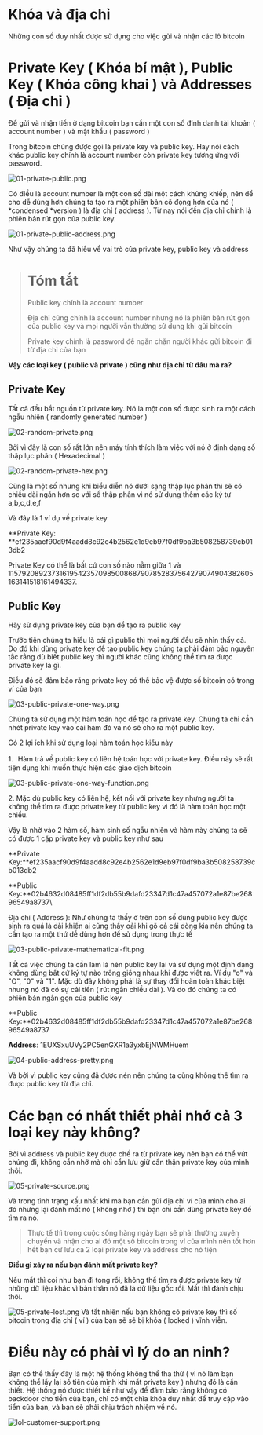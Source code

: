 
# Khóa và địa chỉ

Những con số duy nhất được sử dụng cho việc gửi và nhận các lô bitcoin

# Private Key ( Khóa bí mật ), Public Key ( Khóa công khai ) và Addresses ( Địa chỉ )

Để gửi và nhận tiền ở dạng bitcoin bạn cần một con số đinh danh tài khoản ( account number ) và mật khẩu ( password )

Trong bitcoin chúng được gọi là private key và public key. Hay nói cách khác public key chính là account number còn  private key tương ứng với password.

![01-private-public.png](images/01-private-public.png)

Có điều là account number là một con số dài một cách khủng khiếp, nên để cho dễ dùng hơn chúng ta tạo ra một phiên bản cô đọng hơn của nó ( *condensed *version ) là địa chỉ ( address ). Từ nay nói đến địa chỉ  chính là phiên bản rút gọn của public key.

![01-private-public-address.png](images/01-private-public-address.png)

Như vậy chúng ta đã hiểu về vai trò của private key, public key và address

> # Tóm tắt
>
> Public key chính là account number
>
> Địa chỉ cũng chính là account number nhưng nó là phiên bản rút gọn của public key và mọi người vẫn thường sử dụng khi gửi bitcoin
>
> Private key chính là password để ngăn chặn người khác gửi bitcoin đi từ địa chỉ của bạn

**Vậy các loại key ( public và private ) cũng như địa chỉ từ đâu mà ra?**

## Private Key

Tất cả đều bắt nguồn từ private key.  Nó là một con số được sinh ra một cách ngẫu nhiên ( randomly generated number )

![02-random-private.png](images/02-random-private.png)

Bởi vì đây là con số rất lớn nên máy tính thích làm việc với nó ở định dạng số thập lục phân ( Hexadecimal )

![02-random-private-hex.png](images/02-random-private-hex.png)

Cùng là một số nhưng khi biểu diễn nó dưới sạng thập lục phân thì sẽ có chiều dài ngắn hơn so với số thập phân vì nó sử dụng thêm các ký tự a,b,c,d,e,f

Và đây là 1 ví dụ về private key

**Private Key: **ef235aacf90d9f4aadd8c92e4b2562e1d9eb97f0df9ba3b508258739cb013db2

Private Key có thể là bất cứ con số nào nằm giữa 1 và 115792089237316195423570985008687907852837564279074904382605163141518161494337.

## Public Key

Hãy sử dụng private key của bạn để tạo ra public key

Trước tiên chúng ta hiểu là cái gì public thì mọi người đều sẽ nhìn thấy cả.  Do đó khi dùng private key để tạo public key chúng ta phải đảm bảo nguyên tắc rằng dù biết public key thì người khác cũng không thể tìm ra được private key là gì.

Điều đó sẽ đảm bảo rằng private key có thể bảo vệ được số bitcoin có trong ví của bạn

![03-public-private-one-way.png](images/03-public-private-one-way.png)

Chúng ta sử dụng một hàm toán học để tạo ra private key. Chúng ta chỉ cần nhét private key vào cái hàm đó và nó sẽ cho ra một public key.

Có 2 lợi ích khi sử dụng loại hàm toán học kiểu này

1．Hàm trả về public key có liên hệ toán học với private key. Điều này sẽ rất tiện dụng khi muốn thực hiện các giao dịch bitcoin

![03-public-private-one-way-function.png](images/03-public-private-one-way-function.png)

2\. Mặc dù public key có liên hệ, kết nối với private key nhưng người ta không thể tìm ra được private key từ public key vì đó là hàm toán học một chiều.

Vậy là nhờ vào 2 hàm số, hàm sinh số ngẫu nhiên và hàm này chúng ta sẽ có được 1 cặp private key và public key như sau

**Private Key:**ef235aacf90d9f4aadd8c92e4b2562e1d9eb97f0df9ba3b508258739cb013db2

**Public Key:**02b4632d08485ff1df2db55b9dafd23347d1c47a457072a1e87be26896549a8737\

Địa chỉ ( Address ): Như chúng ta thấy ở trên con số dùng public key được sinh ra quá là dài khiến ai cũng thấy oải khi gõ cả cái dòng kia nên chúng ta cần tạo ra một thứ dễ dùng hơn để sử dụng trong thực tế

![03-public-private-mathematical-fit.png](images/03-public-private-mathematical-fit.png)

Tất cả việc chúng ta cần làm là nén public key lại và sử dụng một định dạng không dùng bất cứ ký tự nào trông giống nhau khi được viết ra. Ví dụ "o" và "O",  "0" và "1".  Mặc dù đây không phải là sự thay đổi hoàn toàn khác biệt nhưng nó đã có sự cải tiến ( rút ngắn chiều dài ). Và do đó chúng ta có phiên bản ngắn gọn của public key

**Public Key:**02b4632d08485ff1df2db55b9dafd23347d1c47a457072a1e87be26896549a8737

**Address**: 1EUXSxuUVy2PC5enGXR1a3yxbEjNWMHuem

![04-public-address-pretty.png](images/04-public-address-pretty.png)

Và bởi vì public key cũng đã được nén nên chúng ta cũng không thể tìm ra được public key từ địa chỉ.

# Các bạn có nhất thiết phải nhớ cả 3 loại key này không?

Bởi vì address và public key được chế ra từ private key nên bạn có thể vứt chúng đi, không cần nhớ mà chỉ cần lưu giữ cẩn thận private key của mình thôi.


![05-private-source.png](images/05-private-source.png)

Và trong tình trạng xấu nhất khi mà bạn cần gửi địa chỉ ví của mình cho ai đó nhưng lại đánh mất nó ( không nhớ ) thì bạn chỉ cần dùng private key để tìm ra nó.

> Thực tế thì trong cuộc sống hàng ngày bạn sẽ phải thường xuyên chuyển và nhận cho ai đó một số bitcoin trong ví của mình nên tốt hơn hết bạn cứ lưu cả 2 loại private key và address cho nó tiện

**Điều gì xảy ra nếu bạn đánh mất private key?**

Nếu mất thì coi như bạn đi tong rồi, không thể tìm ra được private key từ những dữ liệu khác vì bản thân nó đã là dữ liệu gốc rồi. Mất thì đành chịu thôi.


![05-private-lost.png](images/05-private-lost.png)
Và tất nhiên nếu bạn không có private key thì số bitcoin trong địa chỉ ( ví ) của bạn sẽ sẽ bị khóa ( locked ) vĩnh viễn.

# Điều này có phải vì lý do an ninh?

Bạn có thể thấy đây là một hệ thống không thể tha thứ ( vì nó làm bạn không thể lấy lại số tiên của mình khi mất private key ) nhưng đó là cần thiết.  Hệ thống nó được thiết kế như vậy để đảm bảo rằng không có backdoor cho tiền của bạn, chỉ có một chìa khóa duy nhất để truy cập vào tiền của bạn, và bạn sẽ phải chịu trách nhiệm về nó.

![lol-customer-support.png](images/lol-customer-support.png)
